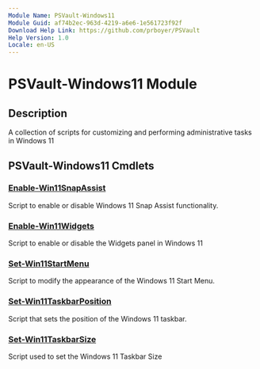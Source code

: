 ```yaml
---
Module Name: PSVault-Windows11
Module Guid: af74b2ec-963d-4219-a6e6-1e561723f92f
Download Help Link: https://github.com/prboyer/PSVault
Help Version: 1.0
Locale: en-US
---
```


# PSVault-Windows11 Module
## Description
A collection of scripts for customizing and performing administrative tasks in Windows 11

## PSVault-Windows11 Cmdlets
### [Enable-Win11SnapAssist](Docs/Enable-Win11SnapAssist.md)
Script to enable or disable Windows 11 Snap Assist functionality.

### [Enable-Win11Widgets](Docs/Enable-Win11Widgets.md)
Script to enable or disable the Widgets panel in Windows 11

### [Set-Win11StartMenu](Docs/Set-Win11StartMenu.md)
Script to modify the appearance of the Windows 11 Start Menu.

### [Set-Win11TaskbarPosition](Docs/Set-Win11TaskbarPosition.md)
Script that sets the position of the Windows 11 taskbar.

### [Set-Win11TaskbarSize](Docs/Set-Win11TaskbarSize.md)
Script used to set the Windows 11 Taskbar Size

